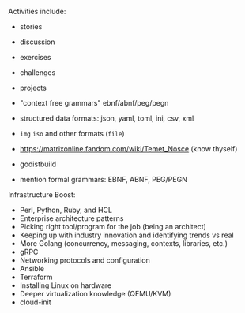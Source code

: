 
Activities include:

* stories
* discussion
* exercises
* challenges
* projects

* "context free grammars" ebnf/abnf/peg/pegn
* structured data formats: json, yaml, toml, ini, csv, xml
* `img` `iso` and other formats (`file`)
* https://matrixonline.fandom.com/wiki/Temet_Nosce (know thyself)

* godistbuild

* mention formal grammars: EBNF, ABNF, PEG/PEGN

Infrastructure Boost:

* Perl, Python, Ruby, and HCL
* Enterprise architecture patterns
* Picking right tool/program for the job (being an architect)
* Keeping up with industry innovation and identifying trends vs real
* More Golang (concurrency, messaging, contexts, libraries, etc.)
* gRPC
* Networking protocols and configuration
* Ansible
* Terraform
* Installing Linux on hardware
* Deeper virtualization knowledge (QEMU/KVM)
* cloud-init
